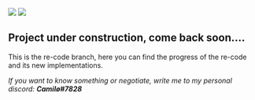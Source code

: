 <img src="https://api.codacy.com/project/badge/Grade/a5da8f88c648448484042ac7986c7423"></img> <a href="https://wakatime.com/badge/github/vCamilx/staff"><img src="https://wakatime.com/badge/github/vCamilx/staff.svg"></a>

<h2>Project under construction, come back soon....</h2>
<p>
This is the re-code branch, here you can find the progress of the re-code and its new implementations.
<br/>

<i>If you want to know something or negotiate, write me to my personal discord: <b>Camilø#7828</b></i>
</p>
